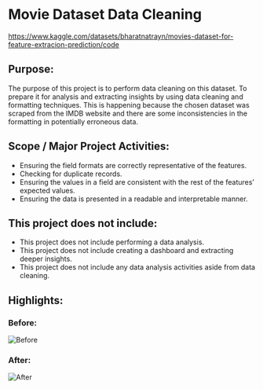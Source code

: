 # Movie Dataset Data Cleaning
https://www.kaggle.com/datasets/bharatnatrayn/movies-dataset-for-feature-extracion-prediction/code  

## Purpose:
The purpose of this project is to perform data cleaning on this dataset. To prepare it for analysis and extracting insights by using data cleaning and formatting techniques. This is happening because the chosen dataset was scraped from the IMDB website and there are some inconsistencies in the formatting in potentially erroneous data.

## Scope / Major Project Activities:
- Ensuring the field formats are correctly representative of the features.
- Checking for duplicate records.
- Ensuring the values in a field are consistent with the rest of the features’ expected values.
- Ensuring the data is presented in a readable and interpretable manner.

## This project does not include:
- This project does not include performing a data analysis.
- This project does not include creating a dashboard and extracting deeper insights.
- This project does not include any data analysis activities aside from data cleaning.

## Highlights:
### Before:
![Before](https://github.com/Islam-2000/ProjectsPortfolio/assets/71960394/ac133b2b-a8c6-417e-8997-ae7e2b2a35cf)

### After:
![After](https://github.com/Islam-2000/ProjectsPortfolio/assets/71960394/d8d1feb1-eac5-4ec5-bc60-62be0b3ce817)
